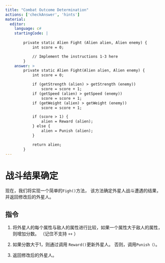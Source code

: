 ```yaml
---
title: "Combat Outcome Determination"
actions: ['checkAnswer', 'hints']
material: 
  editor:
    language: c#
    startingCode: | 
    
        private static Alien Fight (Alien alien, Alien enemy) {
            int score = 0; 

            // Implement the instructions 1-3 here
        } 
    answer: > 
        private static Alien Fight(Alien alien, Alien enemy) {
            int score = 0; 

            if (getStrength (alien) > getStrength (enemy)) 
                score = score + 1; 
            if (getSpeed (alien) > getSpeed (enemy))
                score = score + 1; 
            if (getWeight (alien) > getWeight (enemy))
                score = score + 1; 

            if (score > 1) {
                alien = Reward (alien); 
            } else {
                alien = Punish (alien); 
            }

            return alien; 
        }
---
```


# 战斗结果确定

现在，我们将实现一个简单的`Figh()`方法，
该方法确定外星人战斗遭遇的结果，并返回修改后的外星人。

## 指令

1. 将外星人的每个属性与敌人的属性进行比较，如果一个属性大于敌人的属性，则增加分数。 （记住不支持 `++` ）

2. 如果分数大于1，则通过调用 `Reward()`更新外星人。 否则，调用`Punish（）`。

3. 返回修改后的外星人。

